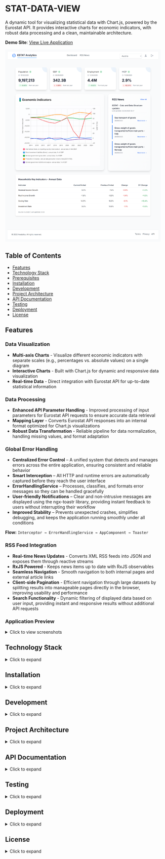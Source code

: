 # STAT-DATA-VIEW

A dynamic tool for visualizing statistical data with Chart.js, powered by the Eurostat API. It provides interactive charts for economic indicators, with robust data processing and a clean, maintainable architecture.

**Demo Site**: [View Live Application](https://stat-data-view.netlify.app/dashboard)

![Dashboard Page](screenshots/dashboard-with-data.png)

## Table of Contents

- [Features](#features)
- [Technology Stack](#technology-stack)
- [Prerequisites](#prerequisites)
- [Installation](#installation)
- [Development](#development)
- [Project Architecture](#project-architecture)
- [API Documentation](#api-documentation)
- [Testing](#testing)
- [Deployment](#deployment)
- [License](#license)

## Features

### Data Visualization

- **Multi-axis Charts** - Visualize different economic indicators with separate scales (e.g., percentages vs. absolute values) on a single diagram
- **Interactive Charts** - Built with Chart.js for dynamic and responsive data visualization
- **Real-time Data** - Direct integration with Eurostat API for up-to-date statistical information

### Data Processing

- **Enhanced API Parameter Handling** - Improved processing of input parameters for Eurostat API requests to ensure accurate data retrieval
- **Mapping Layer** - Converts Eurostat API responses into an internal format optimized for Chart.js visualizations
- **Robust Data Transformation** - Reliable pipeline for data normalization, handling missing values, and format adaptation
  
### Global Error Handling

- **Centralized Error Control** – A unified system that detects and manages errors across the entire application, ensuring consistent and reliable behavior  
- **Smart Interception** – All HTTP and runtime errors are automatically captured before they reach the user interface  
- **ErrorHandlingService** – Processes, classifies, and formats error messages so they can be handled gracefully  
- **User-friendly Notifications** – Clear and non-intrusive messages are displayed using the ngx-toastr library, providing instant feedback to users without interrupting their workflow
- **Improved Stability** – Prevents unexpected crashes, simplifies debugging, and keeps the application running smoothly under all conditions  

**Flow:** `Interceptor → ErrorHandlingService → AppComponent → Toaster`


### RSS Feed Integration

- **Real-time News Updates** - Converts XML RSS feeds into JSON and exposes them through reactive streams
- **RxJS Powered** - Keeps news items up to date with RxJS observables
- **Seamless Navigation** - Smooth navigation to both internal pages and external article links
- **Client-side Pagination** - Efficient navigation through large datasets by splitting results into manageable pages directly in the browser, improving usability and performance  
- **Search Functionality** - Dynamic filtering of displayed data based on user input, providing instant and responsive results without additional API requests  

### Application Preview

<details>
<summary>Click to view screenshots</summary>

![Dashboard Page](screenshots/dashboard-with-data.png)
_Dashboard with statistical data visualization_

![RSS News Page](screenshots/rss-news.png)
_RSS news feed integration_

![404 Page](screenshots/page-not-found.png)
_Custom 404 error page_

</details>

## Technology Stack

<details>
<summary>Click to expand</summary>

### Frontend

- **Framework:** Angular  
- **Language:** TypeScript  
- **UI Components:** Angular Material  
- **Charts:** Chart.js with ng2-charts  
- **State Management:** RxJS  
- **Styling:** Tailwind CSS  
- **HTTP Client:** Angular HttpClient  
- **XML Parsing:** fast-xml-parser  
- **Pagination:** NGX Pagination  
- **Toastr:** NGX-Toastr

### Development Tools

- **Package Manager:** npm  
- **Build Tool:** Angular CLI  
- **Testing:** Jasmine & Karma  
- **Proxy Middleware:** http-proxy-middleware  
- **CSS Processing:** PostCSS + Autoprefixer  

### External APIs

- **Eurostat REST API** – Source of statistical data  
- **RSS Feeds** – News integration (XML → JSON conversion)

</details>


## Installation

<details>
<summary>Click to expand</summary>

1. **Clone the repository**

```bash
git clone https://github.com/yourusername/stat-data-view.git
cd stat-data-view
```

2. **Install dependencies**

```bash
cd client
npm install
```

</details>

## Development

<details>
<summary>Click to expand</summary>

### Running the Development Server

From the project root:

```bash
npm start
```

This will start the Angular development server at `http://localhost:4200`

The application will automatically reload if you change any of the source files.

### API Proxy Configuration

All API requests from the frontend are automatically proxied through the Angular proxy configuration (`proxy.conf.json`).

**Example:**

```typescript
// In your Angular service
const response = await this.http.get("/api/rss-news");
```

This request is automatically forwarded to:

```
http://localhost:4200/api/rss-news
```

</details>

## Project Architecture

<details>
<summary>Click to expand</summary>

### High-Level Overview

The application follows Angular's best practices with a clear modular structure:

```
STAT-Data-View/
├── client/
│   └── src/
│       ├── app/
│       │   ├── core/          # Singleton services, guards
│       │   ├── features/      # Feature modules (lazy-loaded)
│       │   ├── shared/        # Reusable components
│       │   ├── interfaces/    # TypeScript interfaces
│       │   └── layout/        # Layout components
│       ├── assets/            # Static assets
│       └── environments/      # Environment configurations
```

### Module Structure

```
App Module
├── Core Module (singleton)
│   ├── Header
│   ├── Footer
│   ├── Page Not Found
│   ├── Config
│   ├── Interceptors
│   └── Services
├── Features Module
│   └── Source Data Module
│       ├── Chart
│       ├── Dashboard
│       ├── Data Table
│       ├── Metric Card
│       └── RSS News List
└── Shared Module
    ├── Custom Button
    ├── Pagination
    ├── Pipes
    ├── Recent Updates
    ├── RSS News
    ├── Select Menu
    ├── Sidebar
    ├── Search Box
    └── Utilities
```

### Data Flow

```
┌─────────────────────────────────────────────────┐
│              App Component                      │
└──────────────────┬──────────────────────────────┘
                   │
        ┌──────────┼──────────┐
        │          │          │
   ┌────▼───┐ ┌───▼────┐ ┌──▼─────┐
   │  Core  │ │Features│ │ Shared │
   │ Module │ │ Module │ │ Module │
   └────┬───┘ └───┬────┘ └──┬─────┘
        │         │          │
        │    ┌────▼─────┐    │
        │    │  Source  │    │
        │    │   Data   │◄───┤
        │    │  Module  │    │
        │    └────┬─────┘    │
        │         │          │
   ┌────▼─────────▼──────────▼────┐
   │        API Service            │
   └───────────────────────────────┘
```

### Architecture Principles

✅ **Modular Structure** - Clear separation of concerns  
✅ **Lazy Loading** - Feature modules loaded on demand  
✅ **Shared Components** - Reusable UI components  
✅ **Type Safety** - Full TypeScript coverage  
✅ **Reactive Programming** - RxJS for state management  
✅ **Clean Architecture** - Domain-driven design principles

</details>

## API Documentation

<details>
<summary>Click to expand</summary>

### Eurostat REST API

The application uses the EUROSTAT REST API for statistical data.

**Documentation:** [API Getting Started Guide](https://ec.europa.eu/eurostat/web/user-guides/data-browser/api-data-access/api-getting-started)

</details>

## Testing

<details>
<summary>Click to expand</summary>

### Unit Tests

Run unit tests with Karma:

```bash
npm test
```

### Code Coverage

Generate coverage report:

```bash
npm run test:coverage
```

Coverage reports are generated in `coverage/` directory.

</details>

## Deployment

<details>
<summary>Click to expand</summary>

### Production Build

```bash
npm run build
```

### Deployment Options

#### Netlify (Current)

The application is deployed on Netlify: [stat-data-view.netlify.app](https://stat-data-view.netlify.app/dashboard)

</details>


## License

<details>
<summary>Click to expand</summary>
  
This work is licensed under the **Creative Commons Attribution-NonCommercial 4.0 International License**.

### You may:

- ✅ **Share** - Copy and redistribute the material in any medium or format
- ✅ **Adapt** - Remix, transform, and build upon the material

### Under the following terms:

- **Attribution** - You must give appropriate credit, provide a link to the license, and indicate if changes were made
- **NonCommercial** - You may not use the material for commercial purposes

No additional restrictions - You may not apply legal terms or technological measures that legally restrict others from doing anything the license permits.

For full license text, visit: [https://creativecommons.org/licenses/by-nc/4.0/](https://creativecommons.org/licenses/by-nc/4.0/)

---

**Made with ❤️ by Zlatozara Zlatkova**

_Last updated: September 2025_

</details>
